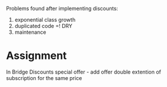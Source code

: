Problems found after implementing discounts:
1. exponential class growth
2. duplicated code =! DRY
3. maintenance

# Assignment
In Bridge Discounts special offer - add offer double extention of subscription for the same price